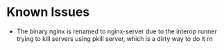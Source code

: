 # Known Issues
- The binary nginx is renamed to nginx-server due to the interop runner
  trying to kill servers using pkill server, which is a dirty way to do it rn
